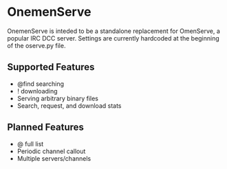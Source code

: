 OnemenServe
===========

OnemenServe is inteded to be a standalone replacement for OmenServe, a popular IRC DCC server. Settings are currently hardcoded at the beginning of the oserve.py file.

Supported Features
------------------
* @find searching
* !<nick> downloading
* Serving arbitrary binary files
* Search, request, and download stats

Planned Features
----------------
* @<nick> full list
* Periodic channel callout
* Multiple servers/channels

